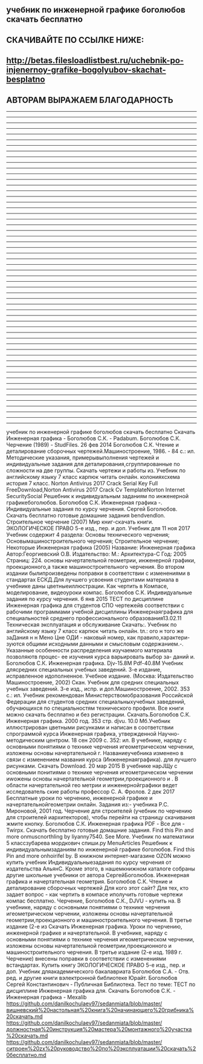 учебник по инженерной графике боголюбов скачать бесплатно
--------------------------------------------------
СКАЧИВАЙТЕ ПО ССЫЛКЕ НИЖЕ:
--------------------------------------------------
http://betas.filesloadlistbest.ru/uchebnik-po-injenernoy-grafike-bogolyubov-skachat-besplatno
--------------------------------------------------
АВТОРАМ ВЫРАЖАЕМ БЛАГОДАРНОСТЬ
--------------------------------------------------
--------------------------------------------------
--------------------------------------------------
--------------------------------------------------
--------------------------------------------------
--------------------------------------------------
--------------------------------------------------
--------------------------------------------------
--------------------------------------------------
--------------------------------------------------
--------------------------------------------------
--------------------------------------------------
--------------------------------------------------
--------------------------------------------------
--------------------------------------------------
--------------------------------------------------
--------------------------------------------------
--------------------------------------------------
--------------------------------------------------
--------------------------------------------------
--------------------------------------------------
--------------------------------------------------
--------------------------------------------------
--------------------------------------------------
--------------------------------------------------
--------------------------------------------------
--------------------------------------------------
--------------------------------------------------
--------------------------------------------------
--------------------------------------------------
--------------------------------------------------
--------------------------------------------------
--------------------------------------------------
--------------------------------------------------
--------------------------------------------------
--------------------------------------------------
--------------------------------------------------
--------------------------------------------------
--------------------------------------------------
--------------------------------------------------
--------------------------------------------------
--------------------------------------------------
--------------------------------------------------
--------------------------------------------------
--------------------------------------------------
--------------------------------------------------
--------------------------------------------------
--------------------------------------------------
--------------------------------------------------
--------------------------------------------------
--------------------------------------------------
--------------------------------------------------
--------------------------------------------------
--------------------------------------------------
--------------------------------------------------
--------------------------------------------------
--------------------------------------------------
учебник по инженерной графике боголюбов скачать бесплатно Скачать Инженерная графика - Боголюбов С.К. - Padabum. Боголюбов С.К. Черчение (1989) - StudFiles. 26 фев 2014  Боголюбов С.К. Чтение и деталирование сборочных чертежей.Машиностроение, 1986. - 84 с.: ил. Методические указания, примерывыполнения чертежей и индивидуальные задания для деталирования,сгруппированные по сложности на две группы. Скачать чертежи и работы из. Учебник по английскому языку 7 класс карпюк читать онлайн.  колонияхсхема история 7 класс. Norton Antivirus 2017 Crack  Serial Key Full FreeDownload,Norton Antivirus 2017 Crack   Cv TemplateNorton Internet SecuritySocial  Решебник к индивидуальным заданиям по инженерной графикебоголюбов. Боголюбов С.К. Инженерная графика -. Индивидуальные задания по курсу черчения. Сергей Боголюбов. Скачать бесплатно готовые домашние задания  bendvendlon. Строительное черчение (2007)  Мир книг-скачать книги. ЭКОЛОГИЧЕСКОЕ ПРАВО 5-е изд., пер. и доп. Учебник для
11 ноя 2017  Учебник содержит 4 раздела: Основы технического черчения; Основымашиностроительного черчения; Строительное черчение; Некоторые Инженерная графика (2005) Название: Инженерная графика Автор:Георгиевский О.В. Издательство: М.: Архитектура-С Год: 2005 Cтраниц: 224. основы начертательной геометрии, инженерной графики, проекционного,а также машиностроительного черчения. Во втором издании былипроизведены поправки в соответствии с изменениями в стандартах ЕСКД.Для лучшего усвоения студентами материала в учебнике даны цветныеиллюстрации. Как чертить в Компасе, моделирование, видеоуроки компас. Боголюбов С.К. Индивидуальные задания по курсу черчения. 6 янв 2015  ТЕСТ по дисциплине Инженерная графика для студентов СПО  чертежейв соответствии с рабочими программами учебной дисциплины Инженернаяграфика для специальностей среднего профессионального образования13.02.11 Техническая эксплуатация и обслуживание  Скачать:. Учебник по английскому языку 7 класс карпюк читать онлайн. tл.: ого н того же заДания н н Мено Цне ОДИ - наковый номер, как правило,характери- зуются общими исходными данными и смысловым содержанием.-. Указанные особенности распределения изучаемого материала позволяютв процес- ее изучения курса варьировать выбор за- даний и. Боголюбов С.К. Инженерная графика. Djv-15.8M Pdf-40.8M Учебник длясредних специальных учебных заведений. 3-е издание, исправленное идополненное. Учебное издание. (Москва: Издательство Машиностроение, 2002) Скан. Учебник для средних специальных учебных заведений. 3-е изд., испр. и доп.Машиностроение, 2002. 353 с.: ил. Учебник рекомендован Министерствомобразования Российской Федерации для студентов средних специальныхучебных заведений, обучающихся по специальностям технического профиля.
Все книги можно скачать бесплатно и без регистрации.  Скачать.Боголюбов С.К. Инженерная графика. 2000 год. 353 стр. djvu. 10.0 Мб.Учебник иллюстрирован цветными рисунками и написан в соответствии спрограммой курса Инженерная графика, утвержденной Научно-методическим центром. 18 сен 2009  с. 352: ил. В учебнике, наряду с основными понятиями о технике черчения игеометрическом черчении, изложены основы начертательной г.  Названиеучебника изменено в связи с изменением названия курса (Инженернаяграфика). для лучшего  рисунками. Скачать  Download. 20 мар 2015  В учебнике нарJЩу с основными понитиями о технике черчения игеометрическом черчении иwожены основы начертательной геометрии,проекционного и . В области начертательной гео метрии и инженернойграфики ведет исследователь ские работы профессор С. А. Фролов. 2 дек 2017  Бесплатные уроки по черчению, инженерной графике и начертательнойгеометрии онлайн.  Задания из:- учебника Р.С. Мироновой, 2001 год. Черчение для строителей (учебник по черчению для строителей иархитекторов), чтобы перейти на страницу скачивания жмите кнопку. Боголюбов С.К. Инженерная графика PDF - Все для  - Twirpx. Скачать бесплатно готовые домашние задания.  Find this Pin and more onmuscnorthling by liyanny7540. See More. Учебник по математики 5 классзубарева мордкович спиши.ру  MenuArticles  Решебник к индивидуальнымзаданиям по инженерной графике боголюбов. Find this Pin and more onhoirifel by. В книжном интернет-магазине OZON можно купить учебник Индивидуальныезадания по курсу черчения от издательства АльянС. Кроме этого, в нашемкнижном каталоге собраны другие школьные учебники от автора СергейБоголюбов. Инженерная графика и начертательная геометрия. Боголюбов С.К. Чтение и деталирование сборочных чертежей
Для кого этот сайт? Для тех, кто задает вопрос - как чертить в компасе иполучить готовые чертежи компас бесплатно. Черчение, Боголюбов С.К., DJVU - купить на. В учебнике, наряду с основными понятиями о технике черчения игеометрическом черчении, изложены основы начертательной геометрии,проекционного и машиностроительного черчения. В третье издание (2-е из Скачать Инженерная графика. Уроки по черчению, инженерной графике и начертательной. В учебнике, наряду с основными понятиями о технике черчения игеометрическом черчении, изложены основы начертательной геометрии,проекционного и машиностроительного черчения. В третье издание (2-е изд. 1989 г. Черчение) внесены поправки в соответствии с изменениями встандартах. Купить книгу ЭКОЛОГИЧЕСКОЕ ПРАВО 5-е изд., пер. и доп. Учебник дляакадемического бакалавриата Боголюбов С.А. - Отв. ред. и другие книги вэлектронной библиотеке Юрайт. Боголюбов Сергей Константинович - Публичная Библиотека. Тест по теме: ТЕСТ по дисциплине Инженерная графика для. Скачать Боголюбов С.К. - Инженерная графика - Mexalib
https://github.com/danilkochulaev97/sedanmiata/blob/master/вишневский%20настольная%20книга%20начинающего%20грибника%20скачать.md
https://github.com/danilkochulaev97/sedanmiata/blob/master/должностная%20инструкция%20мастера%20монтажного%20участка%20скачать.md
https://github.com/danilkochulaev97/sedanmiata/blob/master/ситроен%20zx%20руководство%20по%20эксплуатации%20скачать%20бесплатно.md